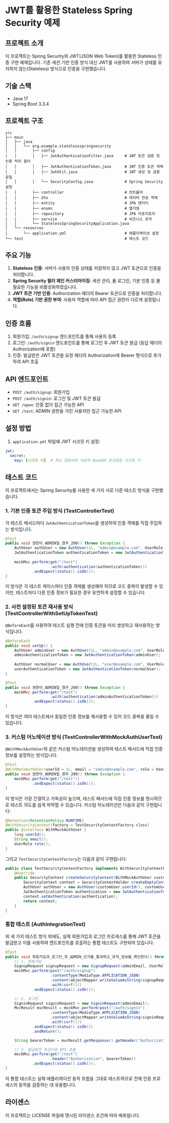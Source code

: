 # JWT를 활용한 Stateless Spring Security 예제

## 프로젝트 소개
이 프로젝트는 Spring Security와 JWT(JSON Web Token)를 활용한 Stateless 인증 구현 예제입니다. 기존 세션 기반 인증 방식 대신 JWT를 사용하여 서버가 상태를 유지하지 않는(Stateless) 방식으로 인증을 구현했습니다.

## 기술 스택
- Java 17
- Spring Boot 3.3.4

## 프로젝트 구조
```
src
├── main
│   ├── java
│   │   └── org.example.statelessspringsecurity
│   │       ├── config
│   │       │   ├── JwtAuthenticationFilter.java     # JWT 토큰 검증 및 인증 처리 필터
│   │       │   ├── JwtAuthenticationToken.java      # JWT 인증 토큰 객체
│   │       │   ├── JwtUtil.java                     # JWT 생성 및 검증 유틸
│   │       │   └── SecurityConfig.java              # Spring Security 설정
│   │       ├── controller                           # 컨트롤러
│   │       ├── dto                                  # 데이터 전송 객체
│   │       ├── entity                               # JPA 엔티티
│   │       ├── enums                                # 열거형
│   │       ├── repository                           # JPA 리포지토리
│   │       ├── service                              # 비즈니스 로직
│   │       └── StatelessSpringSecurityApplication.java
│   └── resources
│       └── application.yml                          # 애플리케이션 설정
└── test                                             # 테스트 코드
```

## 주요 기능
1. **Stateless 인증**: 서버가 사용자 인증 상태를 저장하지 않고 JWT 토큰으로 인증을 처리합니다.
2. **Spring Security 필터 체인 커스터마이징**: 세션 관리, 폼 로그인, 기본 인증 등 불필요한 기능을 비활성화하였습니다.
3. **JWT 토큰 기반 인증**: Authorization 헤더의 Bearer 토큰으로 인증을 처리합니다.
4. **역할(Role) 기반 권한 부여**: 사용자 역할에 따라 API 접근 권한이 다르게 설정됩니다.

## 인증 흐름
1. 회원가입: `/auth/signup` 엔드포인트를 통해 사용자 등록
2. 로그인: `/auth/signin` 엔드포인트를 통해 로그인 후 JWT 토큰 발급 (응답 헤더의 Authorization에 포함)
3. 인증: 발급받은 JWT 토큰을 요청 헤더의 Authorization에 Bearer 형식으로 추가하여 API 호출

## API 엔드포인트
- `POST /auth/signup`: 회원가입
- `POST /auth/signin`: 로그인 및 JWT 토큰 발급
- `GET /open`: 인증 없이 접근 가능한 API
- `GET /test`: ADMIN 권한을 가진 사용자만 접근 가능한 API

## 설정 방법
1. `application.yml` 파일에 JWT 시크릿 키 설정:
```yaml
jwt:
  secret:
    key: [시크릿 키]  # 최소 256비트 이상의 Base64 인코딩된 시크릿 키
```

## 테스트 코드

이 프로젝트에서는 Spring Security를 사용한 세 가지 서로 다른 테스트 방식을 구현했습니다.

### 1. 기본 인증 토큰 주입 방식 (TestControllerTest)
각 테스트 메서드마다 `JwtAuthenticationToken`을 생성하여 인증 객체를 직접 주입하는 방식입니다.

```java
@Test
public void 권한이_ADMIN일_경우_200() throws Exception {
    AuthUser authUser = new AuthUser(1L, "admin@example.com", UserRole.ROLE_ADMIN);
    JwtAuthenticationToken authenticationToken = new JwtAuthenticationToken(authUser);
    
    mockMvc.perform(get("/test")
                    .with(authentication(authenticationToken)))
            .andExpect(status().isOk());
}
```

이 방식은 각 테스트 케이스마다 인증 객체를 생성해야 하므로 코드 중복이 발생할 수 있지만, 테스트마다 다른 인증 정보가 필요한 경우 유연하게 설정할 수 있습니다.

### 2. 사전 설정된 토큰 재사용 방식 (TestControllerWithSetUpTokenTest)
`@BeforeEach`를 사용하여 테스트 실행 전에 인증 토큰을 미리 생성하고 재사용하는 방식입니다.

```java
@BeforeEach
public void setUp() {
    AuthUser adminUser = new AuthUser(1L, "admin@example.com", UserRole.ROLE_ADMIN);
    adminAuthenticationToken = new JwtAuthenticationToken(adminUser);
    
    AuthUser normalUser = new AuthUser(2L, "user@example.com", UserRole.ROLE_USER);
    userAuthenticationToken = new JwtAuthenticationToken(normalUser);
}

@Test
public void 권한이_ADMIN일_경우_200() throws Exception {
    mockMvc.perform(get("/test")
                    .with(authentication(adminAuthenticationToken)))
            .andExpect(status().isOk());
}
```

이 방식은 여러 테스트에서 동일한 인증 정보를 재사용할 수 있어 코드 중복을 줄일 수 있습니다.

### 3. 커스텀 어노테이션 방식 (TestControllerWithMockAuthUserTest)
`@WithMockAuthUser`와 같은 커스텀 어노테이션을 생성하여 테스트 메서드에 직접 인증 정보를 설정하는 방식입니다.

```java
@Test
@WithMockAuthUser(userId = 1L, email = "admin@example.com", role = UserRole.ROLE_ADMIN)
public void 권한이_ADMIN일_경우_200() throws Exception {
    mockMvc.perform(get("/test"))
            .andExpect(status().isOk());
}
```

이 방식은 가장 간결하고 가독성이 높으며, 테스트 메서드에 직접 인증 정보를 명시하므로 테스트 의도를 쉽게 파악할 수 있습니다. 커스텀 어노테이션은 다음과 같이 구현됩니다:

```java
@Retention(RetentionPolicy.RUNTIME)
@WithSecurityContext(factory = TestSecurityContextFactory.class)
public @interface WithMockAuthUser {
    long userId();
    String email();
    UserRole role();
}
```

그리고 `TestSecurityContextFactory`는 다음과 같이 구현됩니다:

```java
public class TestSecurityContextFactory implements WithSecurityContextFactory<WithMockAuthUser> {
    @Override
    public SecurityContext createSecurityContext(WithMockAuthUser customUser) {
        SecurityContext context = SecurityContextHolder.createEmptyContext();
        AuthUser authUser = new AuthUser(customUser.userId(), customUser.email(), customUser.role());
        JwtAuthenticationToken authentication = new JwtAuthenticationToken(authUser);
        context.setAuthentication(authentication);
        return context;
    }
}
```

### 통합 테스트 (AuthIntegrationTest)
위 세 가지 테스트 방식 외에도, 실제 회원가입과 로그인 프로세스를 통해 JWT 토큰을 발급받고 이를 사용하여 엔드포인트를 호출하는 통합 테스트도 구현되어 있습니다.

```java
@Test
public void 회원가입과_로그인_후_ADMIN_인가를_통과하고_유저_정보를_확인한다() throws Exception {
    // 1. 회원가입
    SignupRequest signupRequest = new SignupRequest(adminEmail, UserRole.Authority.ADMIN);
    mockMvc.perform(post("/auth/signup")
                    .contentType(MediaType.APPLICATION_JSON)
                    .content(objectMapper.writeValueAsString(signupRequest))
                    .with(csrf()))
            .andExpect(status().isOk());

    // 2. 로그인
    SigninRequest signinRequest = new SigninRequest(adminEmail);
    MvcResult mvcResult = mockMvc.perform(post("/auth/signin")
                    .contentType(MediaType.APPLICATION_JSON)
                    .content(objectMapper.writeValueAsString(signinRequest))
                    .with(csrf()))
            .andExpect(status().isOk())
            .andReturn();

    String bearerToken = mvcResult.getResponse().getHeader("Authorization");

    // 3. 발급받은 토큰으로 API 호출
    mockMvc.perform(get("/test")
                    .header("Authorization", bearerToken))
            .andExpect(status().isOk());
}
```

이 통합 테스트는 실제 애플리케이션 동작 흐름을 그대로 테스트하므로 전체 인증 프로세스의 동작을 검증하는 데 유용합니다.

## 라이센스
이 프로젝트는 LICENSE 파일에 명시된 라이센스 조건에 따라 배포됩니다. 
